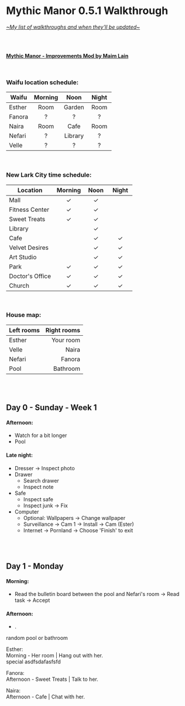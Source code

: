 # Mythic Manor 0.5.1 Walkthrough
[*\~My list of walkthroughs and when they'll be updated\~*](https://www.patreon.com/maimlain)

<br>
<br>

[**Mythic Manor - Improvements Mod by Maim Lain**](https://github.com/maim-lain/mythicmanor/blob/master/mod.md)

<br>

### Waifu location schedule:
Waifu | Morning | &nbsp;Noon&nbsp; | &nbsp;Night&nbsp;
--- | :---: | :---: | :---:
Esther | Room | Garden | Room 
Fanora | ? | ? | ?
Naira | Room | Cafe | Room
Nefari | ? | Library | ?
Velle | ? | ? | ?

<br>

### New Lark City time schedule:
Location | Morning | &nbsp;Noon&nbsp; | &nbsp;Night&nbsp;
--- | :---: | :---: | :---:
Mall | ✓ | ✓ |  
Fitness Center | ✓ | ✓ |  
Sweet Treats | ✓ | ✓ |  
Library |   | ✓ |  
Cafe |   | ✓ | ✓
Velvet Desires |   | ✓ | ✓
Art Studio |   | ✓ | ✓
Park | ✓ | ✓ | ✓
Doctor's Office | ✓ | ✓ | ✓
Church | ✓ | ✓ | ✓

<br>

### House map:
Left rooms | Right rooms
--- | ---:
Esther | Your room
Velle | Naira
Nefari | Fanora
Pool | Bathroom

<br>
<br>

## Day 0 - Sunday - Week 1
#### Afternoon:
- Watch for a bit longer
- Pool

#### Late night:
- Dresser -> Inspect photo
- Drawer
    - Search drawer
    - Inspect note
- Safe
    - Inspect safe
    - Inspect junk -> Fix
- Computer
    - Optional: Wallpapers -> Change wallpaper
    - Surveillance -> Cam 1 -> Install -> Cam (Ester)
    - Internet -> Pornland -> Choose 'Finish' to exit

<br>
<br>

## Day 1 - Monday
#### Morning:
- Read the bulletin board between the pool and Nefari's room -> Read task -> Accept

#### Afternoon:
- .


random pool or bathroom

Esther:  
Morning - Her room | Hang out with her.  
special asdfsdafasfsfd

Fanora:  
Afternoon - Sweet Treats | Talk to her.

Naira:  
Afternoon - Cafe | Chat with her.
